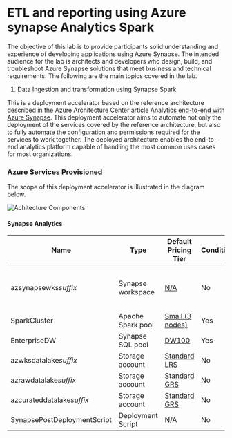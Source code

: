 # ETL and reporting using Azure synapse Analytics Spark

The objective of this lab is to provide participants solid understanding and experience of developing applications using Azure Synapse. The intended audience for the lab is architects and developers who design, build, and troubleshoot Azure Synapse solutions that meet business and technical requirements. The following are the main topics covered in the lab.

1. Data Ingestion and transformation using Synapse Spark

This is a deployment accelerator based on the reference architecture described in the Azure Architecture Center article [Analytics end-to-end with Azure Synapse](https://docs.microsoft.com/azure/architecture/example-scenario/dataplate2e/data-platform-end-to-end). This deployment accelerator aims to automate not only the deployment of the services covered by the reference architecture, but also to fully automate the configuration and permissions required for the services to work together. The deployed architecture enables the end-to-end analytics platform capable of handling the most common uses cases for most organizations.

### Azure Services Provisioned

The scope of this deployment accelerator is illustrated in the diagram below.

![Achitecture Components](./steps/01_data-ingestion-and-transformation-using-synapse-pipelines-and-dataflows/assets/synapse.JPG)


#### Synapse Analytics

Name                           | Type                      | Default Pricing Tier                                                                            | Conditional  |Notes
-------------------------------|---------------------------|-------------------------------------------------------------------------------------------------|--------------|------------
azsynapsewks*suffix*           |Synapse workspace          | [N/A](https://azure.microsoft.com/pricing/details/synapse-analytics/#pricing)                   | No           | Default workspace deployment doesn't incur costs.
SparkCluster                   |Apache Spark pool          | [Small (3 nodes)](https://azure.microsoft.com/pricing/details/synapse-analytics/#pricing)       | Yes          |
EnterpriseDW                   |Synapse SQL pool           | [DW100](https://azure.microsoft.com/pricing/details/synapse-analytics/#pricing)                 | Yes          |
azwksdatalake*suffix*          |Storage account            | [Standard LRS](https://azure.microsoft.com/pricing/details/storage/blobs/)                      | No           |
azrawdatalake*suffix*          |Storage account            | [Standard GRS](https://azure.microsoft.com/pricing/details/storage/blobs/)                      | No           |
azcurateddatalake*suffix*      |Storage account            | [Standard GRS](https://azure.microsoft.com/pricing/details/storage/blobs/)                      | No           |
SynapsePostDeploymentScript    |Deployment Script          | N/A                                                                                             | No           | 

